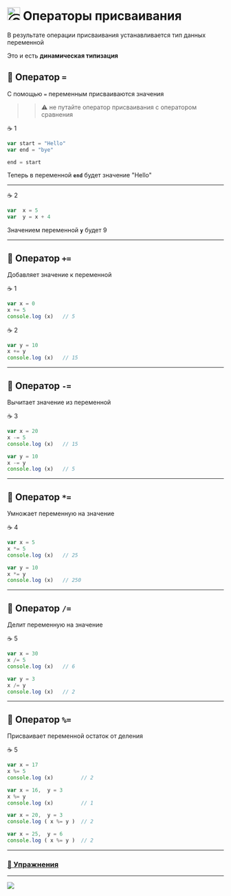 [footer]: https://github.com/garevna/js-course/raw/master/images/a-level-ico.png?raw=true
[ico20]: https://raw.githubusercontent.com/garevna/a-level-js-lessons/master/ico/a-level-20.png
[ico25]: https://raw.githubusercontent.com/garevna/a-level-js-lessons/master/ico/a-level-25.png
[hw-30]: https://raw.githubusercontent.com/garevna/a-level-js-lessons/master/ico/briefcase-30.png
[cap-30]: https://raw.githubusercontent.com/garevna/a-level-js-lessons/master/ico/coffee-30.png
[warn-25]: https://raw.githubusercontent.com/garevna/a-level-js-lessons/master/ico/warning-25.png
[link-25]: https://raw.githubusercontent.com/garevna/a-level-js-lessons/master/ico/link-25.png
[err-20]: https://raw.githubusercontent.com/garevna/a-level-js-lessons/master/ico/no_entry-20.png
[err-25]: https://raw.githubusercontent.com/garevna/a-level-js-lessons/master/ico/no_entry-25.png
[err-30]: https://raw.githubusercontent.com/garevna/a-level-js-lessons/master/ico/no_entry-30.png

# <img src="https://avatars2.githubusercontent.com/u/19735284?s=40&v=4" width="30" title="Ⓒ Irina Fylyppova ( garevna ) 2019"/> Операторы присваивания

В результате операции присваивания устанавливается тип данных переменной

Это и есть **динамическая типизация**

## 📖 Оператор ```=```

С помощью ```=``` переменным присваиваются значения

>>:warning: не путайте оператор присваивания с оператором сравнения

:coffee: 1

```javascript
var start = "Hello"
var end = "bye"

end = start
```

Теперь в переменной  **`end`**  будет  значение  "Hello"

***

:coffee: 2

```javascript
var  x = 5
var  y = x + 4
```

Значением переменной **`y`** будет 9

***

## 📖 Оператор ```+=```

Добавляет значение к переменной

:coffee: 1

```javascript
var x = 0
x += 5
console.log (x)   // 5
```

:coffee: 2

```javascript
var y = 10
x += y
console.log (x)   // 15
```

***

## 📖 Оператор ```-=```

Вычитает значение из переменной

:coffee: 3

```javascript
var x = 20
x -= 5
console.log (x)   // 15

var y = 10
x -= y
console.log (x)   // 5
```

***

## 📖 Оператор ```*=```

Умножает переменную на значение

:coffee: 4

```javascript
var x = 5
x *= 5
console.log (x)   // 25

var y = 10
x *= y
console.log (x)   // 250
```

***

## 📖 Оператор ```/=```

Делит переменную на значение

:coffee: 5

```javascript
var x = 30
x /= 5
console.log (x)   // 6

var y = 3
x /= y
console.log (x)   // 2
```

***

## 📖 Оператор ```%=```

Присваивает переменной остаток от деления

:coffee: 5

```javascript
var x = 17
x %= 5
console.log (x)         // 2

var x = 16,  y = 3
x %= y
console.log (x)         // 1

var x = 20,  y = 3
console.log ( x %= y )  // 2

var x = 25,  y = 6
console.log ( x %= y )  // 2
```

_________________________________________________________________

### [:briefcase: Упражнения](https://docs.google.com/forms/d/e/1FAIpQLSd0-twHJZfk-bKNkk-mg7ELLH49d3GYjcahThqGJC7A7sAJZw/viewform)

_________________________________________________________________________

![](https://github.com/garevna/js-course/raw/master/images/a-level-ico.png?raw=true)
